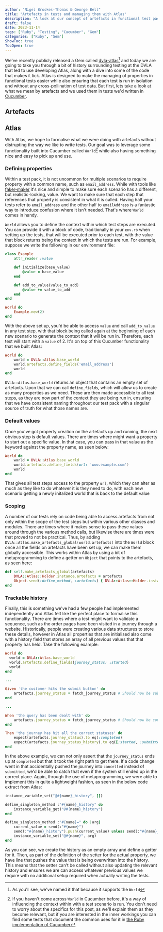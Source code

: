 ```yaml
---
author: "Nigel Brookes-Thomas & George Bell"
title: "Artefacts in tests and managing them with Atlas"
description: "A look at our concept of artefacts in functional test packs and how we manage them using Atlas."
draft: false
date: 2023-11-14
tags: ["Ruby", "Testing", "Cucumber", "Gem"]
categories: ["Ruby", "Gem"]
ShowToc: true
TocOpen: true
---
```


We've recently publicly released a Gem called [dvla-atlas](https://github.com/dvla/atlas)[^1] and today we are going to take you through a bit of history surrounding testing at the DVLA that led to use developing Atlas, along with a dive into some of the code that makes it tick. Atlas is designed to make the managing of properties in functional tests easier while also ensuring that each test is run in isolation and without any cross-pollination of test data. But first, lets take a look at what we mean by artefacts and we used them in tests we'd written in [Cucumber](https://cucumber.io/).

[^1]: As you'll see, we've named it that because it supports the `World`

## Artefacts



## Atlas

With Atlas, we hope to formalise what we were doing with artefacts without distrupting the way we like to write tests. Our goal was to leverage some functionality built into Cucumber called `World`[^2] while also having something nice and easy to pick up and use.

[^2]: If you haven't come across `World` in Cucumber before, it's a way of influencing the context within with a test scenario is run. You don't need to worry about the specifics for this post, as we'll explain them as they become relevant, but if you are interested in the inner workings you can find some tests that document the common uses for it in [the Ruby implementation of Cucumber](https://github.com/cucumber/cucumber-ruby/blob/main/features/docs/writing_support_code/world.feature)

### Defining properties

Within a test pack, it is not uncommon for multiple scenarios to require property with a common name, such as `email_address`. While with tools like [faker-maker](https://github.com/BillyRuffian/faker_maker) it's nice and simple to make sure each scenario has a different, but realistic-looking, value. We want to make sure that each step that references that property is consistent in what it is called. Having half your tests refer to `email_address` and the other half to `emailAddress` is a fantastic way to introduce confusion where it isn't needed. That's where `World` comes in handy.

`World` allows you to define the context within which test steps are executed. You can provide it with a block of code, traditionally in your `env.rb` when setting up the tests, that will be executed prior to each test, with the value that block returns being the context in which the tests are run. For example, suppose we write the following in our environment file:

```ruby
class Example
    attr_reader :value

    def initialize(base_value)
        @value = base_value
    end

    def add_to_value(value_to_add)
        @value += value_to_add
    end
end

World do
    Example.new(2)
end
```

With the above set up, you'd be able to access `value` and call `add_to_value` in any test step, with that block being called again at the beginning of each new scenario to generate the context that it will be run in. Therefore, each test will start with a `value` of 2. It's on top of this Cucumber functionality that we built Atlas:

```ruby
World do
    world = DVLA::Atlas.base_world
    world.artefacts.define_fields('email_address')
    world
end
```

`DVLA::Atlas.base_world` returns an object that contains an empty set of artefacts. Upon that we can call `define_fields`, which will allow us to create as many properties as we need. These are then made accessible to all test steps, as they are now part of the context they are being run in, ensuring that we have consistent naming throughout our test pack with a singular source of truth for what those names are.

### Default values

Once you've got property creation on the artefacts up and running, the next obvious step is default values. There are times where might want a property to start out a specific value. In that case, you can pass in that value as the keyword against the property name, as seen below:

```ruby
World do
    world = DVLA::Atlas.base_world
    world.artefacts.define_fields(url: 'www.example.com')
    world
end
```

That gives all test steps access to the property `url`, which they can alter as much as they like to do whatever it is they need to do, with each new scenario getting a newly initalized world that is back to the default value

### Scoping

A number of our tests rely on code being able to access artefacts from not only within the scope of the test steps but within various other classes and modules. There are times where it makes sense to pass these values around through the various method calls, but likewise there are times were that proved to not be practical. Thus, by adding `DVLA::Atlas.make_artefacts_global(world.artefacts)` into the `World` block once all the fields on artefacts have been set up, we can make them globally accessible. This works within Atlas by using a bit of metaprogramming to define a getter on `Object` that points to the artefacts, as seen here:

```ruby
def self.make_artefacts_global(artefacts)
    DVLA::Atlas::Holder.instance.artefacts = artefacts
    Object.send(:define_method, :artefacts) { DVLA::Atlas::Holder.instance.artefacts }
end
```

### Trackable history

Finally, this is something we've had a few people had implemented independently and Atlas felt like the perfect place to formalise this functionality. There are times where a test might want to validate a sequence, such as the order pages have been visited in a journey through a website. Historically, people were creating various data structures to store these details, however in Atlas all properties that are initialised also come with a history field that stores an array of all previous values that that property has held. Take the following example: 

```ruby
World do
  world = DVLA::Atlas.base_world
  world.artefacts.define_fields(journey_status: :started)
  world
end

...

Given 'the customer hits the submit button' do
    artefacts.journey_status = fetch_journey_status # Should now be submitted 
end

...

When 'the query has been dealt with' do
    artefacts.journey_status = fetch_journey_status # Should now be completed
end

Then 'the journey has hit all the correct statuses' do
    expect(artefacts.journey_status).to eq(:completed)
    expect(artefacts.journey_status_history).to eq([:started, :submitted])
end
```

In the above example, we can not only assert that the `journey_status` ends up at `completed` but that it took the right path to get there. If a code change went in that accidentally pushed the journey into `cancelled` instead of `submitted`, we'd be able to catch that even if the system still ended up in the correct place. Again, through the use of metaprogramming, we were able to implement this in quite a lightweight fashion, as seen in the below code extract from Atlas:

```ruby
instance_variable_set("@#{name}_history", [])

define_singleton_method :"#{name}_history" do
    instance_variable_get("@#{name}_history")
end

define_singleton_method :"#{name}=" do |arg|
    current_value = send(:"#{name}")
    send(:"#{name}_history").push(current_value) unless send(:"#{name}_history").empty? && current_value.nil?
    instance_variable_set("@#{name}", arg)
end
```

As you can see, we create the history as an empty array and define a getter for it. Then, as part of the definition of the setter for the actual property, we have line that pushes the value that is being overwritten into the history. This means that the setter can't be called without also updating the relevant history and ensures we are can access whatever previous values we require with no additional setup required when actually writing the tests.